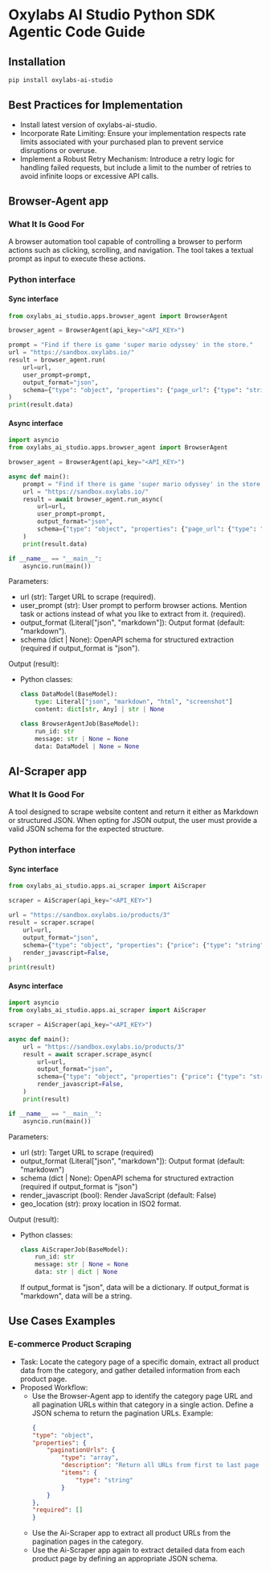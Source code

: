 # Oxylabs AI Studio Python SDK Agentic Code Guide

## Installation

```bash
pip install oxylabs-ai-studio
```

## Best Practices for Implementation

- Install latest version of oxylabs-ai-studio.
- Incorporate Rate Limiting: Ensure your implementation respects rate limits associated with your 
    purchased plan to prevent service disruptions or overuse.
- Implement a Robust Retry Mechanism: Introduce a retry logic for handling failed requests, but 
    include a limit to the number of retries to avoid infinite loops or excessive API calls.

## Browser-Agent app

### What It Is Good For

A browser automation tool capable of controlling a browser to perform actions such as 
clicking, scrolling, and navigation. The tool takes a textual prompt as input to execute 
these actions.

### Python interface

#### Sync interface

```python
from oxylabs_ai_studio.apps.browser_agent import BrowserAgent

browser_agent = BrowserAgent(api_key="<API_KEY>")

prompt = "Find if there is game 'super mario odyssey' in the store."
url = "https://sandbox.oxylabs.io/"
result = browser_agent.run(
    url=url,
    user_prompt=prompt,
    output_format="json",
    schema={"type": "object", "properties": {"page_url": {"type": "string"}}, "required": []},
)
print(result.data)
```

#### Async interface

```python
import asyncio
from oxylabs_ai_studio.apps.browser_agent import BrowserAgent

browser_agent = BrowserAgent(api_key="<API_KEY>")

async def main():
    prompt = "Find if there is game 'super mario odyssey' in the store."
    url = "https://sandbox.oxylabs.io/"
    result = await browser_agent.run_async(
        url=url,
        user_prompt=prompt,
        output_format="json",
        schema={"type": "object", "properties": {"page_url": {"type": "string"}}, "required": []},
    )
    print(result.data)

if __name__ == "__main__":
    asyncio.run(main())
```

Parameters:

- url (str): Target URL to scrape (required).
- user_prompt (str): User prompt to perform browser actions. Mention task or actions instead of what you like to extract from it. (required).
- output_format (Literal["json", "markdown"]): Output format (default: "markdown").
- schema (dict | None): OpenAPI schema for structured extraction (required if output_format is "json").

Output (result):

- Python classes:

    ```python
    class DataModel(BaseModel):
        type: Literal["json", "markdown", "html", "screenshot"]
        content: dict[str, Any] | str | None

    class BrowserAgentJob(BaseModel):
        run_id: str
        message: str | None = None
        data: DataModel | None = None
    ```

## AI-Scraper app

### What It Is Good For

A tool designed to scrape website content and return it either as Markdown or structured JSON. 
When opting for JSON output, the user must provide a valid JSON schema for the expected structure.

### Python interface

#### Sync interface

```python
from oxylabs_ai_studio.apps.ai_scraper import AiScraper

scraper = AiScraper(api_key="<API_KEY>")

url = "https://sandbox.oxylabs.io/products/3"
result = scraper.scrape(
    url=url,
    output_format="json",
    schema={"type": "object", "properties": {"price": {"type": "string"}}, "required": []},
    render_javascript=False,
)
print(result)
```

#### Async interface

```python
import asyncio
from oxylabs_ai_studio.apps.ai_scraper import AiScraper

scraper = AiScraper(api_key="<API_KEY>")

async def main():
    url = "https://sandbox.oxylabs.io/products/3"
    result = await scraper.scrape_async(
        url=url,
        output_format="json",
        schema={"type": "object", "properties": {"price": {"type": "string"}}, "required": []},
        render_javascript=False,
    )
    print(result)

if __name__ == "__main__":
    asyncio.run(main())
```

Parameters:

- url (str): Target URL to scrape (required)
- output_format (Literal["json", "markdown"]): Output format (default: "markdown")
- schema (dict | None): OpenAPI schema for structured extraction (required if output_format is "json")
- render_javascript (bool): Render JavaScript (default: False)
- geo_location (str): proxy location in ISO2 format.

Output (result):

- Python classes:

    ```python
    class AiScraperJob(BaseModel):
        run_id: str
        message: str | None = None
        data: str | dict | None
    ```

    If output_format is "json", data will be a dictionary.
    If output_format is "markdown", data will be a string.


## Use Cases Examples

### E-commerce Product Scraping

- Task: Locate the category page of a specific domain, extract all product data from the category, and gather detailed information from each product page.
- Proposed Workflow:
    - Use the Browser-Agent app to identify the category page URL and all pagination URLs within that category in a single action.
        Define a JSON schema to return the pagination URLs. Example:
        ```json
        {
        "type": "object",
        "properties": {
            "paginationUrls": {
                "type": "array",
                "description": "Return all URLs from first to last page in category pagination. If you noticed there are missing URLs, because category page does not list them all, create them to match existing ones.",
                "items": {
                    "type": "string"
                }
            }
        },
        "required": []
        }
        ```
    - Use the Ai-Scraper app to extract all product URLs from the pagination pages in the category.
    - Use the Ai-Scraper app again to extract detailed data from each product page by defining an appropriate JSON schema.
